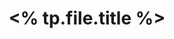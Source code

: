 ---
title: '<% tp.file.title %>'
category: '<% tp.file.creation_date("YYYY") %>'
tags:
  - journal
created: <% moment(tp.file.creation_date("YYYY-MM-DDTHH:mm:ss.SSSZ")).toISOString() %>
updated: <% moment(tp.file.last_modified_date("YYYY-MM-DDTHH:mm:ss.SSSZ")).toISOString() %>
---